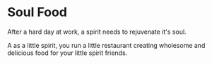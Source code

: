 # Soul Food

After a hard day at work, a spirit needs to rejuvenate it's soul.

A as a little spirit, you run a little restaurant creating wholesome and delicious food for your little spirit friends.
